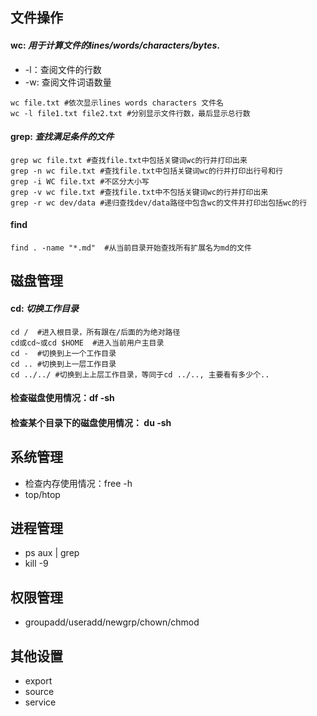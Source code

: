 ## 文件操作

#### wc: *用于计算文件的lines/words/characters/bytes*.
* -l：查阅文件的行数 
* -w: 查阅文件词语数量
 
```
wc file.txt #依次显示lines words characters 文件名
wc -l file1.txt file2.txt #分别显示文件行数，最后显示总行数
```
#### grep: *查找满足条件的文件*
```
grep wc file.txt #查找file.txt中包括关键词wc的行并打印出来
grep -n wc file.txt #查找file.txt中包括关键词wc的行并打印出行号和行
grep -i WC file.txt #不区分大小写
grep -v wc file.txt #查找file.txt中不包括关键词wc的行并打印出来
grep -r wc dev/data #递归查找dev/data路径中包含wc的文件并打印出包括wc的行

```
#### find	
```
find . -name "*.md"  #从当前目录开始查找所有扩展名为md的文件 
```

## 磁盘管理
#### cd: *切换工作目录*
```
cd /  #进入根目录，所有跟在/后面的为绝对路径
cd或cd~或cd $HOME  #进入当前用户主目录
cd -  #切换到上一个工作目录
cd .. #切换到上一层工作目录
cd ../../ #切换到上上层工作目录，等同于cd ../.., 主要看有多少个..
```
#### 检查磁盘使用情况：df -sh
#### 检查某个目录下的磁盘使用情况： du -sh <directory>


## 系统管理
* 检查内存使用情况：free -h
* top/htop

## 进程管理

* ps aux | grep <name>
* kill -9 <pid>

## 权限管理

* groupadd/useradd/newgrp/chown/chmod

## 其他设置

* export
* source
* service